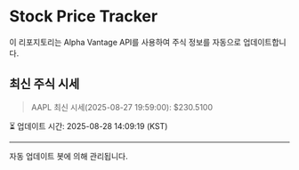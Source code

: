 
# Stock Price Tracker

이 리포지토리는 Alpha Vantage API를 사용하여 주식 정보를 자동으로 업데이트합니다.

## 최신 주식 시세
> AAPL 최신 시세(2025-08-27 19:59:00): $230.5100

⏳ 업데이트 시간: 2025-08-28 14:09:19 (KST)

---
자동 업데이트 봇에 의해 관리됩니다.
